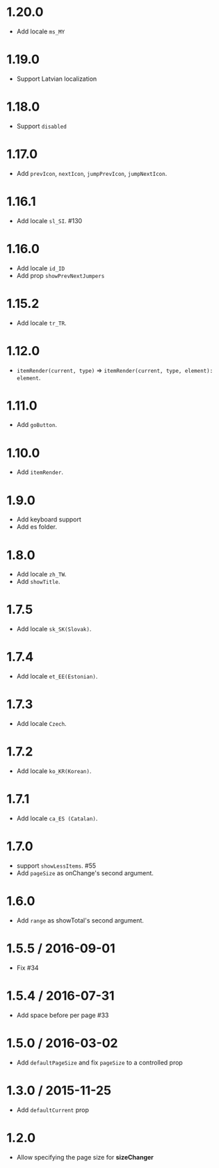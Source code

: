 1.20.0
==================

* Add locale `ms_MY`

1.19.0
==================

* Support Latvian localization

1.18.0
==================

* Support `disabled`

1.17.0
==================

* Add `prevIcon`, `nextIcon`, `jumpPrevIcon`, `jumpNextIcon`.

1.16.1
==================

* Add locale `sl_SI`. #130

1.16.0
==================

* Add locale `id_ID`
* Add prop `showPrevNextJumpers`

1.15.2
==================

* Add locale `tr_TR`.

1.12.0
==================

* `itemRender(current, type)` => `itemRender(current, type, element): element`.

1.11.0
==================

* Add `goButton`.

1.10.0
==================

* Add `itemRender`.

1.9.0
==================

* Add keyboard support
* Add es folder.

1.8.0
==================

* Add locale `zh_TW`.
* Add `showTitle`.

1.7.5
==================

* Add locale `sk_SK(Slovak)`.

1.7.4
==================

* Add locale `et_EE(Estonian)`.

1.7.3
==================

* Add locale `Czech`.

1.7.2
==================

* Add locale `ko_KR(Korean)`.

1.7.1
==================

* Add locale `ca_ES (Catalan)`.

1.7.0
==================

* support `showLessItems`. #55
* Add `pageSize` as onChange's second argument.

1.6.0
==================

* Add `range` as showTotal's second argument.

1.5.5 / 2016-09-01
==================

* Fix #34

1.5.4 / 2016-07-31
==================

* Add space before per page #33

1.5.0 / 2016-03-02
==================

* Add `defaultPageSize` and fix `pageSize` to a controlled prop

1.3.0 / 2015-11-25
==================

* Add `defaultCurrent` prop

1.2.0
==================

* Allow specifying the page size for **sizeChanger**
